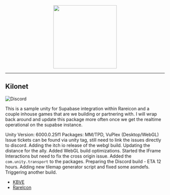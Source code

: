 <center>
<a alt="KBVE Logo" href="https://kbve.com/" target="_blank" rel="noreferrer"><img src="https://raw.githubusercontent.com/KBVE/kbve.com/main/public/assets/img/letter_logo.png" width="200"></a>
</center>

---

## Kilonet

![Discord](https://img.shields.io/discord/342732838598082562?logo=discord)


This is a sample unity for Supabase integration within Rareicon and a couple inhouse games that are we building or partnering with.
I will wrap back around and update this package more often once we get the realtime operational on the supabse instance.

Unity Version: 6000.0.25f1
Packages: MM/TPD, VuPlex (Desktop/WebGL)
Issue tickets can be found via unity tag, still need to link the issues directly to discord.
Adding the itch io release of the webgl build.
Updating the distance for the ally.
Added WebGL build optimizations.
Started the IFrame Interactions but need to fix the cross origin issue.
Added the `com.unity.transport` to the packages.
Preparing the Discord build - ETA 12 hours.
Adding new tilemap generator script and fixed some asmdefs.
Triggering another build.

- [KBVE](https://kbve.com/)
- [RareIcon](https://rareicon.com/)